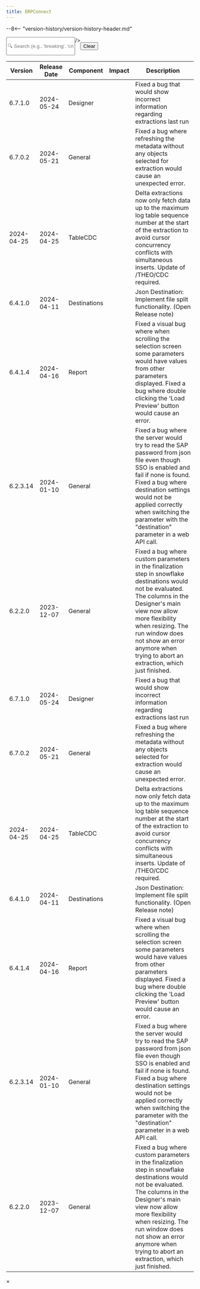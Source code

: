 ```yaml
---
title: ERPConnect
---
```



--8<-- "version-history/version-history-header.md"


<div style="display:flex">
  <input class="input-search"
    id="search"
    type="text"
    placeholder="🔍 Search (e.g., 'breaking', 'critical', '1.2.3', '>1.2.3', ...)"

  />

  <button class="btn-clear md-button md-button--primary"
    _="on click set #search.value to '' then trigger keyup on #search">Clear</button>
</div>

<table id="catalogTable" style="table-layout: auto;">
  <thead>
    <tr>
      <th>Version</th>
      <th style="width:12%;">Release Date</th>
      <th>Component</th>
	  <th style="width:5%;text-align:center;">Impact</th>
      <th>Description</th>
    </tr>
  </thead>
  <tbody id="catalogBody">
    <!-- Placeholder rows -->
      <tr class="placeholder-row">
        <td class="placeholder-cell">6.7.1.0</td>
        <td class="placeholder-cell">2024-05-24</td>
        <td class="placeholder-cell">Designer</td>
        <td class="placeholder-cell"></td>
        <td class="placeholder-cell">Fixed a bug that would show incorrect information regarding extractions last run</td>
      </tr>
      <tr class="placeholder-row">
        <td class="placeholder-cell">6.7.0.2	</td>
        <td class="placeholder-cell">2024-05-21</td>
        <td class="placeholder-cell">General</td>
        <td class="placeholder-cell"></td>
        <td class="placeholder-cell">Fixed a bug where refreshing the metadata without any objects selected for extraction would cause an unexpected error.</td>
      </tr>
      <tr class="placeholder-row">
        <td class="placeholder-cell">2024-04-25</td>
        <td class="placeholder-cell">2024-04-25</td>
        <td class="placeholder-cell">TableCDC</td>
        <td class="placeholder-cell"></td>
        <td class="placeholder-cell">Delta extractions now only fetch data up to the maximum log table sequence number at the start of the extraction to avoid cursor concurrency conflicts with simultaneous inserts. Update of /THEO/CDC required.</td>
      </tr>
      <tr class="placeholder-row">
        <td class="placeholder-cell">6.4.1.0</td>
        <td class="placeholder-cell">2024-04-11	</td>
        <td class="placeholder-cell">Destinations</td>
        <td class="placeholder-cell"></td>
        <td class="placeholder-cell">Json Destination: Implement file split functionality. (Open Release note)</td>
      </tr>
      <tr class="placeholder-row">
        <td class="placeholder-cell">6.4.1.4</td>
        <td class="placeholder-cell">2024-04-16	</td>
        <td class="placeholder-cell">	Report</td>
        <td class="placeholder-cell"></td>
        <td class="placeholder-cell">Fixed a visual bug where when scrolling the selection screen some parameters would have values from other parameters displayed. Fixed a bug where double clicking the 'Load Preview' button would cause an error.</td>
      </tr>
      <tr class="placeholder-row">
        <td class="placeholder-cell">6.2.3.14</td>
        <td class="placeholder-cell">2024-01-10</td>
        <td class="placeholder-cell">General</td>
        <td class="placeholder-cell"></td>
        <td class="placeholder-cell">Fixed a bug where the server would try to read the SAP password from json file even though SSO is enabled and fail if none is found. Fixed a bug where destination settings would not be applied correctly when switching the parameter with the "destination" parameter in a web API call.</td>
      </tr>
      <tr class="placeholder-row">
        <td class="placeholder-cell">6.2.2.0</td>
        <td class="placeholder-cell">2023-12-07</td>
        <td class="placeholder-cell">General</td>
        <td class="placeholder-cell"></td>
        <td class="placeholder-cell">Fixed a bug where custom parameters in the finalization step in snowflake destinations would not be evaluated. The columns in the Designer's main view now allow more flexibility when resizing. The run window does not show an error anymore when trying to abort an extraction, which just finished.</td>
      </tr>
      <!-- Placeholder rows -->
      <tr class="placeholder-row">
        <td class="placeholder-cell">6.7.1.0</td>
        <td class="placeholder-cell">2024-05-24</td>
        <td class="placeholder-cell">Designer</td>
        <td class="placeholder-cell"></td>
        <td class="placeholder-cell">Fixed a bug that would show incorrect information regarding extractions last run</td>
      </tr>
      <tr class="placeholder-row">
        <td class="placeholder-cell">6.7.0.2</td>
        <td class="placeholder-cell">2024-05-21</td>
        <td class="placeholder-cell">General</td>
        <td class="placeholder-cell"></td>
        <td class="placeholder-cell">Fixed a bug where refreshing the metadata without any objects selected for extraction would cause an unexpected error.</td>
      </tr>
      <tr class="placeholder-row">
        <td class="placeholder-cell">2024-04-25</td>
        <td class="placeholder-cell">2024-04-25</td>
        <td class="placeholder-cell">TableCDC</td>
        <td class="placeholder-cell"></td>
        <td class="placeholder-cell">Delta extractions now only fetch data up to the maximum log table sequence number at the start of the extraction to avoid cursor concurrency conflicts with simultaneous inserts. Update of /THEO/CDC required.</td>
      </tr>
      <tr class="placeholder-row">
        <td class="placeholder-cell">6.4.1.0</td>
        <td class="placeholder-cell">2024-04-11	</td>
        <td class="placeholder-cell">Destinations</td>
        <td class="placeholder-cell"></td>
        <td class="placeholder-cell">Json Destination: Implement file split functionality. (Open Release note)</td>
      </tr>
      <tr class="placeholder-row">
        <td class="placeholder-cell">6.4.1.4</td>
        <td class="placeholder-cell">2024-04-16	</td>
        <td class="placeholder-cell">Report</td>
        <td class="placeholder-cell"></td>
        <td class="placeholder-cell">Fixed a visual bug where when scrolling the selection screen some parameters would have values from other parameters displayed. Fixed a bug where double clicking the 'Load Preview' button would cause an error.</td>
      </tr>
      <tr class="placeholder-row">
        <td class="placeholder-cell">6.2.3.14</td>
        <td class="placeholder-cell">2024-01-10</td>
        <td class="placeholder-cell">General</td>
        <td class="placeholder-cell"></td>
        <td class="placeholder-cell">Fixed a bug where the server would try to read the SAP password from json file even though SSO is enabled and fail if none is found. Fixed a bug where destination settings would not be applied correctly when switching the parameter with the "destination" parameter in a web API call.</td>
      </tr>
      <tr class="placeholder-row">
        <td class="placeholder-cell">6.2.2.0</td>
        <td class="placeholder-cell">2023-12-07</td>
        <td class="placeholder-cell">General</td>
        <td class="placeholder-cell"></td>
        <td class="placeholder-cell">Fixed a bug where custom parameters in the finalization step in snowflake destinations would not be evaluated. The columns in the Designer's main view now allow more flexibility when resizing. The run window does not show an error anymore when trying to abort an extraction, which just finished.</td>
      </tr>
  </tbody>
</table>

<!-- Modal HTML -->
<div id="modal" class="modal">
  <div class="modal-content">
    <span class="close">&times;</span>
    <div id="modalBody"></div>
  </div>
</div>

